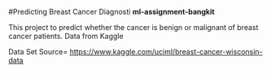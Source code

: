 #Predicting Breast Cancer Diagnosti
**ml-assignment-bangkit**

This project to predict whether the cancer is benign or malignant of breast cancer patients. Data from Kaggle

Data Set Source= https://www.kaggle.com/uciml/breast-cancer-wisconsin-data
